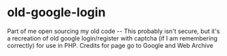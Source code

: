 # old-google-login
Part of me open sourcing my old code -- This probably isn't secure, but it's a recreation of old google login/register with captcha (if I am remembering correctly) for use in PHP. Credits for page go to Google and Web Archive
